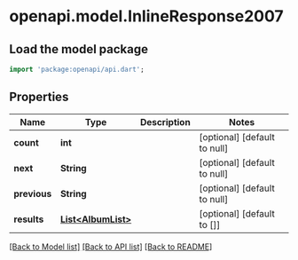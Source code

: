 # openapi.model.InlineResponse2007

## Load the model package
```dart
import 'package:openapi/api.dart';
```

## Properties
Name | Type | Description | Notes
------------ | ------------- | ------------- | -------------
**count** | **int** |  | [optional] [default to null]
**next** | **String** |  | [optional] [default to null]
**previous** | **String** |  | [optional] [default to null]
**results** | [**List&lt;AlbumList&gt;**](AlbumList.md) |  | [optional] [default to []]

[[Back to Model list]](../README.md#documentation-for-models) [[Back to API list]](../README.md#documentation-for-api-endpoints) [[Back to README]](../README.md)


